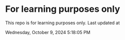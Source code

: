 # For learning purposes only
This repo is for learning purposes only.
Last updated at

Wednesday, October 9, 2024 5:18:05 PM

